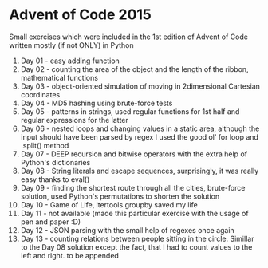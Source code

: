 # Advent of Code 2015
Small exercises which were included in the 1st edition of Advent of Code written mostly (if not ONLY) in Python

01) Day 01 - easy adding function
02) Day 02 - counting the area of the object and the length of the ribbon, mathematical functions
03) Day 03 - object-oriented simulation of moving in 2dimensional Cartesian coordinates
04) Day 04 - MD5 hashing using brute-force tests
05) Day 05 - patterns in strings, used regular functions for 1st half and regular expressions for the latter
06) Day 06 - nested loops and changing values in a static area, although the input should have been parsed by regex I used the good ol' for loop and   .split() method
07) Day 07 - DEEP recursion and bitwise operators with the extra help of Python's dictionaries
08) Day 08 - String literals and escape sequences, surprisingly, it was really easy thanks to eval()
09) Day 09 - finding the shortest route through all the cities, brute-force solution, used Python's permutations to shorten the solution
10) Day 10 - Game of Life, itertools.groupby saved my life 
11) Day 11 - not available (made this particular exercise with the usage of pen and paper :D)
12) Day 12 - JSON parsing with the small help of regexes once again
13) Day 13 - counting relations between people sitting in the circle. Simillar to the Day 08 solution except the fact, that I had to count values to the left and right.
to be appended
